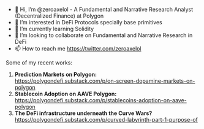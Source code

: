 - 👋 Hi, I’m @zeroaxelol - A Fundamental and Narrative Research Analyst (Decentralized Finance) at Polygon
- 👀 I’m interested in DeFi Protocols specially base primitives
- 🌱 I’m currently learning Solidity
- 💞️ I’m looking to collaborate on Fundamental and Narrative Research in DeFi
- 📫 How to reach me https://twitter.com/zeroaxelol

Some of my recent works:

1. **Prediction Markets on Polygon:** https://polygondefi.substack.com/p/on-screen-dopamine-markets-on-polygon
2. **Stablecoin Adoption on AAVE Polygon:** https://polygondefi.substack.com/p/stablecoins-adoption-on-aave-polygon
3. **The DeFi infrastructure underneath the Curve Wars?** https://polygondefi.substack.com/p/curved-labyrinth-part-1-purpose-of

<!---
zeroaxelol/zeroaxelol is a ✨ special ✨ repository because its `README.md` (this file) appears on your GitHub profile.
You can click the Preview link to take a look at your changes.
--->
